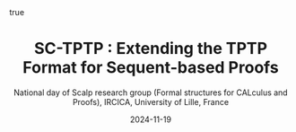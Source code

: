 ---
title: "SC-TPTP : Extending the TPTP Format for Sequent-based Proofs"
subtitle:  National day of Scalp research group (Formal structures for CALculus and Proofs), IRCICA, University of Lille, France
author:
date: 2024-11-19
categories: [talks]
math: true
mermaid: true
attachment: sc-tptp-long.pdf
---